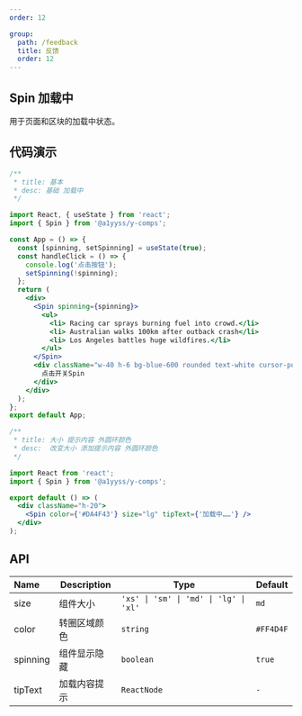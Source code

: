 ```yaml
---
order: 12

group:
  path: /feedback
  title: 反馈
  order: 12
---
```


## Spin 加载中

用于页面和区块的加载中状态。

## 代码演示

```jsx
/**
 * title: 基本
 * desc: 基础 加载中
 */

import React, { useState } from 'react';
import { Spin } from '@a1yyss/y-comps';

const App = () => {
  const [spinning, setSpinning] = useState(true);
  const handleClick = () => {
    console.log('点击按钮');
    setSpinning(!spinning);
  };
  return (
    <div>
      <Spin spinning={spinning}>
        <ul>
          <li> Racing car sprays burning fuel into crowd.</li>
          <li> Australian walks 100km after outback crash</li>
          <li> Los Angeles battles huge wildfires.</li>
        </ul>
      </Spin>
      <div className="w-40 h-6 bg-blue-600 rounded text-white cursor-pointer" onClick={handleClick}>
        点击开关Spin
      </div>
    </div>
  );
};
export default App;
```

```jsx
/**
 * title: 大小 提示内容 外圆环颜色
 * desc:  改变大小 添加提示内容 外圆环颜色
 */

import React from 'react';
import { Spin } from '@a1yyss/y-comps';

export default () => (
  <div className="h-20">
    <Spin color={'#DA4F43'} size="lg" tipText={'加载中……'} />
  </div>
);
```

## API

| Name | Description | Type | Default |
| :-- | --- | --- | --- |
| size | 组件大小 | <code color=#D56161 >'xs' \| 'sm' \| 'md' \| 'lg' \| 'xl'</code> | `md` |
| color | 转圈区域颜色 | `string` | `#FF4D4F` |
| spinning | 组件显示隐藏 | `boolean` | `true` |
| tipText | 加载内容提示 | `ReactNode` | `-` |
